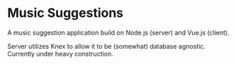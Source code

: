 # Music Suggestions

A music suggestion application build on Node.js (server) and Vue.js (client).

Server utilizes Knex to allow it to be (somewhat) database agnostic. Currently under heavy construction.